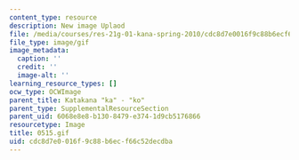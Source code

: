 ```yaml
---
content_type: resource
description: New image Uplaod
file: /media/courses/res-21g-01-kana-spring-2010/cdc8d7e0016f9c88b6ecf66c52decdba_0515.gif
file_type: image/gif
image_metadata:
  caption: ''
  credit: ''
  image-alt: ''
learning_resource_types: []
ocw_type: OCWImage
parent_title: Katakana "ka" - "ko"
parent_type: SupplementalResourceSection
parent_uid: 6068e8e8-b130-8479-e374-1d9cb5176866
resourcetype: Image
title: 0515.gif
uid: cdc8d7e0-016f-9c88-b6ec-f66c52decdba
---
```

